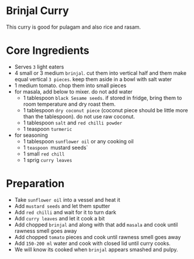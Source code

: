
# Brinjal Curry 
This curry is good for pulagam and also rice and rasam.

# Core Ingredients
 - Serves `3` light eaters
 - 4 small or 3 medium `brinjal`. cut them into vertical half and them make equal vertical `3 pieces`. keep them aside in a bowl with salt water
 - 1 medium tomato. chop them into small pieces
 - for masala, add below to mixer. do not add water
    - 1 tablespoon `black Sesame seeds`. if stored in fridge, bring them to room temperature and dry roast them.
    - 1 tablespoon `dry coconut piece` (coconut piece should be little more than the tablespoon). do not use raw coconut.
    - 1 tablespoon `salt` and `red chilli powder`
    - 1 teaspoon `turmeric`
- for seasoning
   - 1 tablespoon `sunflower oil` or any cooking oil
   - 1 `teaspoon `mustard seeds`
   - 1 small `red chill`
   - 1 sprig `curry leaves`
 
# Preparation

- Take `sunflower oil` into a vessel and heat it
- Add `mustard seeds` and let them sputter
- Add `red chilli` and wait for it to turn dark
- Add `curry leaves` and let it cook a bit
- Add chopped `brinjal` and along with that add `masala` and cook until rawness smell goes away
- Add chopped `tomato` pieces and cook until rawness smell goes away
- Add `150-200 ml` water and cook with closed lid until curry cooks.
- We will know its cooked when `brinjal` appears smashed and pulpy.
